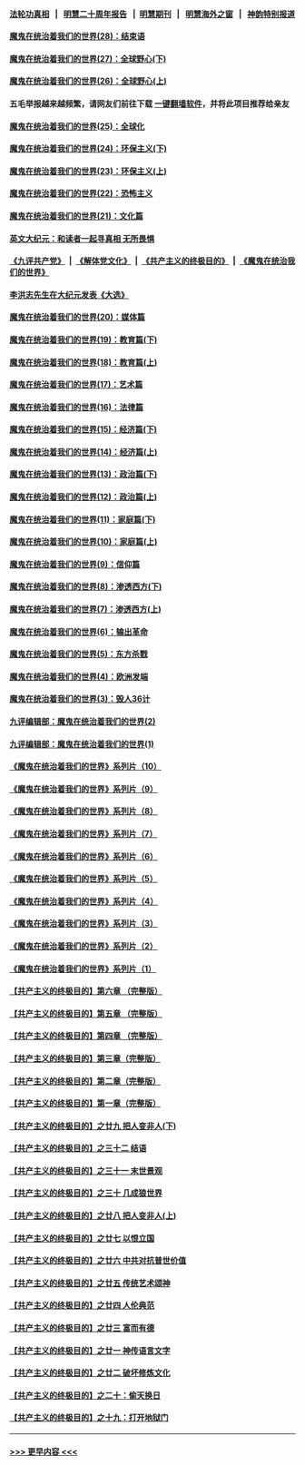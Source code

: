 #### [法轮功真相](https://github.com/gfw-breaker/truth/blob/master/README.md?t=0) &nbsp;&nbsp;|&nbsp;&nbsp; [明慧二十周年报告](https://github.com/gfw-breaker/mh-reports/blob/master/README.md?t=0) &nbsp;&nbsp;|&nbsp;&nbsp;[明慧期刊](https://github.com/gfw-breaker/mh-qikan) &nbsp;&nbsp;|&nbsp;&nbsp; [明慧海外之窗](https://github.com/gfw-breaker/mh-news/blob/master/README.md?t=0) &nbsp;&nbsp;|&nbsp;&nbsp; [神韵特别报道](https://github.com/gfw-breaker/mh-news/blob/master/shenyun.md?t=0)
#### [魔鬼在统治着我们的世界(28)：结束语](../pages/nsc422/n10936246.md?t=06110201) 
#### [魔鬼在统治着我们的世界(27)：全球野心(下)](../pages/nsc422/n10928319.md?t=06110201) 
#### [魔鬼在统治着我们的世界(26)：全球野心(上)](../pages/nsc422/n10900318.md?t=06110201) 
#### 五毛举报越来越频繁，请网友们前往下载 [一键翻墙软件](https://github.com/gfw-breaker/ssr-accounts)，并将此项目推荐给亲友
#### [魔鬼在统治着我们的世界(25)：全球化](../pages/nsc422/n10788205.md?t=06110201) 
#### [魔鬼在统治着我们的世界(24)：环保主义(下)](../pages/nsc422/n10695307.md?t=06110201) 
#### [魔鬼在统治着我们的世界(23)：环保主义(上)](../pages/nsc422/n10688613.md?t=06110201) 
#### [魔鬼在统治着我们的世界(22)：恐怖主义](../pages/nsc422/n10614727.md?t=06110201) 
#### [魔鬼在统治着我们的世界(21)：文化篇](../pages/nsc422/n10597706.md?t=06110201) 
#### [英文大纪元：和读者一起寻真相 无所畏惧](../pages/nsc422/n12542027.md?t=06110201) 
#### [《九评共产党》](https://github.com/begood0513/9ping.md/blob/master/README.md) &nbsp;|&nbsp; [《解体党文化》](../../../../jtdwh.md/blob/master/README.md)  &nbsp;|&nbsp; [《共产主义的终极目的》](../../../../gczydzjmd.md/blob/master/README.md) &nbsp;|&nbsp; [《魔鬼在统治我们的世界》](../../../../mgztzwmdsj.md/blob/master/README.md) 
#### [李洪志先生在大纪元发表《大选》](../pages/nsc422/n12534746.md?t=06110201) 
#### [魔鬼在统治着我们的世界(20)：媒体篇](../pages/nsc422/n10586579.md?t=06110201) 
#### [魔鬼在统治着我们的世界(19)：教育篇(下)](../pages/nsc422/n10564808.md?t=06110201) 
#### [魔鬼在统治着我们的世界(18)：教育篇(上)](../pages/nsc422/n10526970.md?t=06110201) 
#### [魔鬼在统治着我们的世界(17)：艺术篇](../pages/nsc422/n10499093.md?t=06110201) 
#### [魔鬼在统治着我们的世界(16)：法律篇](../pages/nsc422/n10485969.md?t=06110201) 
#### [魔鬼在统治着我们的世界(15)：经济篇(下)](../pages/nsc422/n10469975.md?t=06110201) 
#### [魔鬼在统治着我们的世界(14)：经济篇(上)](../pages/nsc422/n10457370.md?t=06110201) 
#### [魔鬼在统治着我们的世界(13)：政治篇(下)](../pages/nsc422/n10448270.md?t=06110201) 
#### [魔鬼在统治着我们的世界(12)：政治篇(上)](../pages/nsc422/n10444576.md?t=06110201) 
#### [魔鬼在统治着我们的世界(11)：家庭篇(下)](../pages/nsc422/n10440961.md?t=06110201) 
#### [魔鬼在统治着我们的世界(10)：家庭篇(上)](../pages/nsc422/n10435448.md?t=06110201) 
#### [魔鬼在统治着我们的世界(9)：信仰篇](../pages/nsc422/n10432159.md?t=06110201) 
#### [魔鬼在统治着我们的世界(8)：渗透西方(下)](../pages/nsc422/n10429603.md?t=06110201) 
#### [魔鬼在统治着我们的世界(7)：渗透西方(上)](../pages/nsc422/n10426013.md?t=06110201) 
#### [魔鬼在统治着我们的世界(6)：输出革命](../pages/nsc422/n10421536.md?t=06110201) 
#### [魔鬼在统治着我们的世界(5)：东方杀戮](../pages/nsc422/n10417707.md?t=06110201) 
#### [魔鬼在统治着我们的世界(4)：欧洲发端](../pages/nsc422/n10414890.md?t=06110201) 
#### [魔鬼在统治着我们的世界(3)：毁人36计](../pages/nsc422/n10411583.md?t=06110201) 
#### [九评编辑部：魔鬼在统治着我们的世界(2)](../pages/nsc422/n10410036.md?t=06110201) 
#### [九评编辑部：魔鬼在统治着我们的世界(1)](../pages/nsc422/n10406825.md?t=06110201) 
#### [《魔鬼在统治着我们的世界》系列片（10）](../pages/nsc422/n12292670.md?t=06110201) 
#### [《魔鬼在统治着我们的世界》系列片（9）](../pages/nsc422/n12290859.md?t=06110201) 
#### [《魔鬼在统治着我们的世界》系列片（8）](../pages/nsc422/n12287445.md?t=06110201) 
#### [《魔鬼在统治着我们的世界》系列片（7）](../pages/nsc422/n12283425.md?t=06110201) 
#### [《魔鬼在统治着我们的世界》系列片（6）](../pages/nsc422/n12282314.md?t=06110201) 
#### [《魔鬼在统治着我们的世界》系列片（5）](../pages/nsc422/n12281419.md?t=06110201) 
#### [《魔鬼在统治着我们的世界》系列片（4）](../pages/nsc422/n12274024.md?t=06110201) 
#### [《魔鬼在统治着我们的世界》系列片（3）](../pages/nsc422/n12271322.md?t=06110201) 
#### [《魔鬼在统治着我们的世界》系列片（2）](../pages/nsc422/n12269049.md?t=06110201) 
#### [《魔鬼在统治着我们的世界》系列片（1）](../pages/nsc422/n12267575.md?t=06110201) 
#### [【共产主义的终极目的】第六章 （完整版）](../pages/nsc422/n11428913.md?t=06110201) 
#### [【共产主义的终极目的】第五章 （完整版）](../pages/nsc422/n11428912.md?t=06110201) 
#### [【共产主义的终极目的】第四章 （完整版）](../pages/nsc422/n11428907.md?t=06110201) 
#### [【共产主义的终极目的】第三章（完整版）](../pages/nsc422/n11428848.md?t=06110201) 
#### [【共产主义的终极目的】第二章（完整版）](../pages/nsc422/n11428831.md?t=06110201) 
#### [【共产主义的终极目的】第一章（完整版）](../pages/nsc422/n11417651.md?t=06110201) 
#### [【共产主义的终极目的】之廿九 把人变非人(下)](../pages/nsc422/n11344140.md?t=06110201) 
#### [【共产主义的终极目的】之三十二 结语](../pages/nsc422/n11360535.md?t=06110201) 
#### [【共产主义的终极目的】之三十一 末世景观](../pages/nsc422/n11351129.md?t=06110201) 
#### [【共产主义的终极目的】之三十 几成狼世界](../pages/nsc422/n11348280.md?t=06110201) 
#### [【共产主义的终极目的】之廿八 把人变非人(上)](../pages/nsc422/n11340492.md?t=06110201) 
#### [【共产主义的终极目的】之廿七 以恨立国](../pages/nsc422/n11336944.md?t=06110201) 
#### [【共产主义的终极目的】之廿六 中共对抗普世价值](../pages/nsc422/n11324785.md?t=06110201) 
#### [【共产主义的终极目的】之廿五 传统艺术颂神](../pages/nsc422/n11296396.md?t=06110201) 
#### [【共产主义的终极目的】之廿四 人伦典范](../pages/nsc422/n11296397.md?t=06110201) 
#### [【共产主义的终极目的】之廿三 富而有德](../pages/nsc422/n11283598.md?t=06110201) 
#### [【共产主义的终极目的】之廿一 神传语言文字](../pages/nsc422/n11263265.md?t=06110201) 
#### [【共产主义的终极目的】之廿二 破坏修炼文化](../pages/nsc422/n11245728.md?t=06110201) 
#### [【共产主义的终极目的】之二十：偷天换日](../pages/nsc422/n11238846.md?t=06110201) 
#### [【共产主义的终极目的】之十九：打开地狱门](../pages/nsc422/n11206376.md?t=06110201) 

----
#### [ >>> 更早内容 <<< ](../indexes/nsc422-earlier.md)
